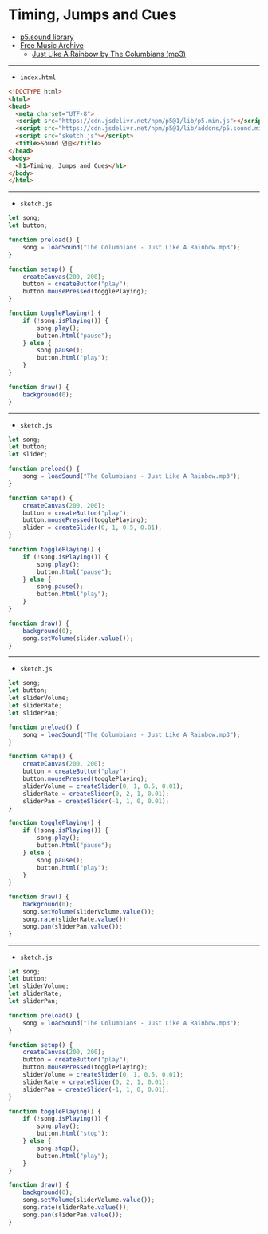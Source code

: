 # Timing, Jumps and Cues
- [p5.sound library](https://p5js.org/reference/#/libraries/p5.sound)
- [Free Music Archive](https://freemusicarchive.org/home/)
  - [Just Like A Rainbow by The Columbians (mp3)](https://freemusicarchive.org/music/Antique_Phonograph_Music_Program_Various_Artists/Antique_Phonograph_Music_Program_08252015/Just_Like_A_Rainbow/)


---
 
- `index.html`

```html
<!DOCTYPE html>
<html>
<head>
  <meta charset="UTF-8">
  <script src="https://cdn.jsdelivr.net/npm/p5@1/lib/p5.min.js"></script>
  <script src="https://cdn.jsdelivr.net/npm/p5@1/lib/addons/p5.sound.min.js"></script>
  <script src="sketch.js"></script>
  <title>Sound 연습</title>
</head>
<body>
  <h1>Timing, Jumps and Cues</h1>
</body>
</html>
```

---

- `sketch.js`

```javascript
let song;
let button;

function preload() {
    song = loadSound("The Columbians - Just Like A Rainbow.mp3");
}

function setup() {
    createCanvas(200, 200);
    button = createButton("play");
    button.mousePressed(togglePlaying);
}

function togglePlaying() {
    if (!song.isPlaying()) {
        song.play();
        button.html("pause");
    } else {
        song.pause();
        button.html("play");
    }
}

function draw() {
    background(0);
}
```

---

- `sketch.js`

```javascript
let song;
let button;
let slider;

function preload() {
    song = loadSound("The Columbians - Just Like A Rainbow.mp3");
}

function setup() {
    createCanvas(200, 200);
    button = createButton("play");
    button.mousePressed(togglePlaying);
    slider = createSlider(0, 1, 0.5, 0.01);
}

function togglePlaying() {
    if (!song.isPlaying()) {
        song.play();
        button.html("pause");
    } else {
        song.pause();
        button.html("play");
    }
}

function draw() {
    background(0);
    song.setVolume(slider.value());
}
```

---

- `sketch.js`

```javascript
let song;
let button;
let sliderVolume;
let sliderRate;
let sliderPan;

function preload() {
    song = loadSound("The Columbians - Just Like A Rainbow.mp3");
}

function setup() {
    createCanvas(200, 200);
    button = createButton("play");
    button.mousePressed(togglePlaying);
    sliderVolume = createSlider(0, 1, 0.5, 0.01);
    sliderRate = createSlider(0, 2, 1, 0.01);
    sliderPan = createSlider(-1, 1, 0, 0.01);
}

function togglePlaying() {
    if (!song.isPlaying()) {
        song.play();
        button.html("pause");
    } else {
        song.pause();
        button.html("play");
    }
}

function draw() {
    background(0);
    song.setVolume(sliderVolume.value());
    song.rate(sliderRate.value());
    song.pan(sliderPan.value());
}
```

---

- `sketch.js`

```javascript
let song;
let button;
let sliderVolume;
let sliderRate;
let sliderPan;

function preload() {
    song = loadSound("The Columbians - Just Like A Rainbow.mp3");
}

function setup() {
    createCanvas(200, 200);
    button = createButton("play");
    button.mousePressed(togglePlaying);
    sliderVolume = createSlider(0, 1, 0.5, 0.01);
    sliderRate = createSlider(0, 2, 1, 0.01);
    sliderPan = createSlider(-1, 1, 0, 0.01);
}

function togglePlaying() {
    if (!song.isPlaying()) {
        song.play();
        button.html("stop");
    } else {
        song.stop();
        button.html("play");
    }
}

function draw() {
    background(0);
    song.setVolume(sliderVolume.value());
    song.rate(sliderRate.value());
    song.pan(sliderPan.value());
}
```

